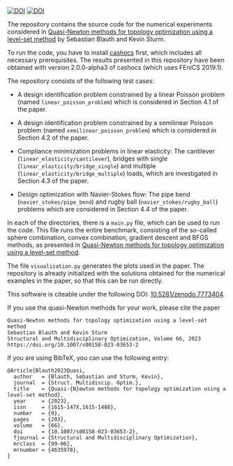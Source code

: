[![DOI](https://img.shields.io/badge/DOI-10.1007%2Fs00158--023--03653--2-blue)](https://doi.org/10.1007/s00158-023-03653-2)
[![DOI](https://zenodo.org/badge/DOI/10.5281/zenodo.7773404.svg)](https://doi.org/10.5281/zenodo.7773404)



The repository contains the source code for the numerical experiments considered
in [Quasi-Newton methods for topology optimization using a level-set method](https://doi.org/10.1007/s00158-023-03653-2) by Sebastian Blauth and Kevin Sturm.

To run the code, you have to install [cashocs](https://cashocs.readthedocs.io/)
first, which includes all necessary prerequisites. The results presented in this
repository have been obtained with version 2.0.0-alpha3 of cashocs (which uses FEniCS 2019.1).

The repository consists of the following test cases:

- A design identification problem constrained by a linear Poisson problem (named `linear_poisson_problem`) which is considered in Section 4.1 of the paper.

- A design identification problem constrained by a semilinear Poisson problem (named `semilinear_poisson_problem`) which is considered in Section 4.2 of the paper.

- Compliance minimization problems in linear elasticity: The cantilever (`linear_elasticity/cantilever`), bridges with single (`linear_elasticity/bridge_single`) and multiple (`linear_elasticity/bridge_multiple`) loads, which are investigated in Section 4.3 of the paper.

- Design optimization with Navier-Stokes flow: The pipe bend (`navier_stokes/pipe_bend`) and rugby ball (`navier_stokes/rugby_ball`) problems which are considered in Section 4.4 of the paper.


In each of the directories, there is a `main.py` file, which can be used to run the code. This file runs the entire benchmark, consisting of the so-called sphere combination, convex combination, gradient descent and BFGS methods, as presented in [Quasi-Newton methods for topology optimization using a level-set method](https://doi.org/10.1007/s00158-023-03653-2).

The file `visualization.py` generates the plots used in the paper. The repository is already initialized with the solutions obtained for the numerical examples in the paper, so that this can be run directly.

This software is citeable under the following DOI: [10.5281/zenodo.7773404](https://doi.org/10.5281/zenodo.7773404).

If you use the quasi-Newton methods for your work, please cite the paper

	Quasi-Newton methods for topology optimization using a level-set method
	Sebastian Blauth and Kevin Sturm
	Structural and Multidisciplinary Optimization, Volume 66, 2023
	https://doi.org/10.1007/s00158-023-03653-2

If you are using BibTeX, you can use the following entry:

	@Article{Blauth2023Quasi,
	  author   = {Blauth, Sebastian and Sturm, Kevin},
	  journal  = {Struct. Multidiscip. Optim.},
	  title    = {Quasi-{N}ewton methods for topology optimization using a level-set method},
	  year     = {2023},
	  issn     = {1615-147X,1615-1488},
	  number   = {9},
	  pages    = {203},
	  volume   = {66},
	  doi      = {10.1007/s00158-023-03653-2},
	  fjournal = {Structural and Multidisciplinary Optimization},
	  mrclass  = {99-06},
	  mrnumber = {4635978},
	}

